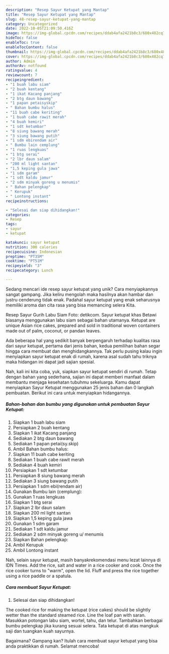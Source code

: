 ```yaml
---
description: "Resep Sayur Ketupat yang Mantap"
title: "Resep Sayur Ketupat yang Mantap"
slug: 48-resep-sayur-ketupat-yang-mantap
category: Uncategorized
date: 2022-10-05T21:09:50.416Z
image: https://img-global.cpcdn.com/recipes/ddab4afa2421b8c3/680x482cq70/sayur-ketupat-foto-resep-utama.jpg
hideToc: false
enableToc: true
enableTocContent: false
thumbnail: https://img-global.cpcdn.com/recipes/ddab4afa2421b8c3/680x482cq70/sayur-ketupat-foto-resep-utama.jpg
cover: https://img-global.cpcdn.com/recipes/ddab4afa2421b8c3/680x482cq70/sayur-ketupat-foto-resep-utama.jpg
author: Admin
authorAv: notfound
ratingvalue: 4
reviewcount: 7
recipeingredient:
- "1 buah labu siam"
- "2 buah kentang"
- "1 ikat Kacang panjang"
- "2 btg daun bawang"
- "1 papan petaisyskip"
- " Bahan bumbu halus"
- "11 buah cabe keriting"
- "1 buah cabe rawit merah"
- "4 buah kemiri"
- "1 sdt ketumbar"
- "8 siung bawang merah"
- "3 siung bawang putih"
- "1 sdm ebirendam air"
- " Bumbu lain cemplung"
- "1 ruas lengkuas"
- "1 btg serai"
- "2 lbr daun salam"
- "200 ml light santan"
- "1,5 keping gula jawa"
- "1 sdm garam"
- "1 sdt kaldu jamur"
- "2 sdm minyak goreng u menumis"
- " Bahan pelengkap"
- " Kerupuk"
- " Lontong instant"
recipeinstructions:

- "Selesai dan siap dihidangkan!"
categories:
- Resep
tags:
- sayur
- ketupat

katakunci: sayur ketupat 
nutrition: 300 calories
recipecuisine: Indonesian
preptime: "PT35M"
cooktime: "PT51M"
recipeyield: "3"
recipecategory: Lunch

---
```





Sedang mencari ide resep sayur ketupat yang unik? Cara menyiapkannya sangat gampang. Jika keliru mengolah maka hasilnya akan hambar dan justru cenderung tidak enak. Padahal sayur ketupat yang enak seharusnya memiliki aroma dan cita rasa yang bisa memancing selera Kita.





Resep Sayur Gurih Labu Siam Foto: detikcom. Sayur ketupat khas Betawi biasanya menggunakan labu siam sebagai bahan utamanya. Ketupat are unique Asian rice cakes, prepared and sold in traditional woven containers made out of palm, coconut, or pandan leaves.

Ada beberapa hal yang sedikit banyak berpengaruh terhadap kualitas rasa dari sayur ketupat, pertama dari jenis bahan, kedua pemilihan bahan segar hingga cara membuat dan menghidangkannya. Tak perlu pusing kalau ingin menyiapkan sayur ketupat enak di rumah, karena asal sudah tahu triknya maka hidangan ini dapat jadi sajian spesial.






Nah, kali ini kita coba, yuk, siapkan sayur ketupat sendiri di rumah. Tetap dengan bahan yang sederhana, sajian ini dapat memberi manfaat dalam membantu menjaga kesehatan tubuhmu sekeluarga. Kamu dapat menyiapkan Sayur Ketupat menggunakan 25 jenis bahan dan 0 langkah pembuatan. Berikut ini cara untuk menyiapkan hidangannya.

<!--inarticleads1-->

##### Bahan-bahan dan bumbu yang digunakan untuk pembuatan Sayur Ketupat:

1. Siapkan 1 buah labu siam
1. Persiapkan 2 buah kentang
1. Siapkan 1 ikat Kacang panjang
1. Sediakan 2 btg daun bawang
1. Sediakan 1 papan petai(sy.skip)
1. Ambil  Bahan bumbu halus:
1. Siapkan 11 buah cabe keriting
1. Sediakan 1 buah cabe rawit merah
1. Sediakan 4 buah kemiri
1. Persiapkan 1 sdt ketumbar
1. Persiapkan 8 siung bawang merah
1. Sediakan 3 siung bawang putih
1. Persiapkan 1 sdm ebi(rendam air)
1. Gunakan  Bumbu lain (cemplung):
1. Gunakan 1 ruas lengkuas
1. Siapkan 1 btg serai
1. Siapkan 2 lbr daun salam
1. Siapkan 200 ml light santan
1. Siapkan 1,5 keping gula jawa
1. Gunakan 1 sdm garam
1. Sediakan 1 sdt kaldu jamur
1. Sediakan 2 sdm minyak goreng u/ menumis
1. Siapkan  Bahan pelengkap:
1. Ambil  Kerupuk
1. Ambil  Lontong instant


Nah, selain sayur ketupat, masih banyakrekomendasi menu lezat lainnya di IDN Times. Add the rice, salt and water in a rice cooker and cook. Once the rice cooker turns to &#34;warm&#34;, open the lid. Fluff and press the rice together using a rice paddle or a spatula. 

<!--inarticleads2-->

##### Cara membuat Sayur Ketupat:


1. Selesai dan siap dihidangkan!

The cooked rice for making the ketupat (rice cakes) should be slightly wetter than the standard steamed rice. Line the loaf pan with saran. Masukkan potongan labu siam, wortel, tahu, dan telur. Tambahkan berbagai bumbu pelengkap jika kurang sesuai selera. Tata ketupat di atas mangkuk saji dan tuangkan kuah sayurnya. 

Bagaimana? Gampang kan? Itulah cara membuat sayur ketupat yang bisa anda praktikkan di rumah. Selamat mencoba!
